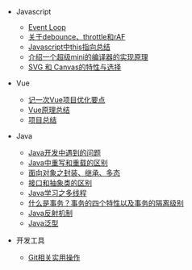 - Javascript
  - [Event Loop](Javascript/event-loop.md)
  - [关于debounce、throttle和rAF](Javascript/debounce-throttle-requestAnimationFrame.md)
  - [Javascript中this指向总结](Javascript/js-this.md)
  - [介绍一个超级mini的编译器的实现原理](Javascript/compiler.md)
  - [SVG 和 Canvas的特性与选择](Javascript/svg&canvas.md)

- Vue
  - [记一次Vue项目优化要点](Vue/project-optimization.md)
  - [Vue原理总结](Vue/vue-summary.md)
  - [项目总结](Vue/project-summary.md)
  
- Java
  - [Java开发中遇到的问题](Java/java-knowledge-point.md)
  - [Java中重写和重载的区别](Java/override&overloading.md)
  - [面向对象之封装、继承、多态](Java/object-oriented-features.md)
  - [接口和抽象类的区别](Java/interface&abstract.md)
  - [Java学习之多线程](Java/thread.md)
  - [什么是事务？事务的四个特性以及事务的隔离级别](Java/transaction.md)
  - [Java反射机制](Java/reflection.md)
  - [Java泛型](Java/generics.md)
 
- 开发工具
  - [Git相关实用操作](dev-tools/git.md)



